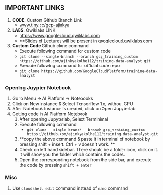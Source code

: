## IMPORTANT LINKS
1. **CODE**. Custom Github Branch Link
    - www.tiny.cc/gcp-ajinkya
2. **LABS**. Qwiklabs LINK
    - https://www.googlecloud.qwiklabs.com
    - **Slides of Lectures will be present in googlecloud.qwiklabs.com
3. **Custom Code** Github clone command
    - Execute following command for custom code
    - `git clone --single-branch --branch gcp_training_custom https://github.com/ajinkyakolhe112/training-data-analyst.git`
    - Execute following command for official code repo
    - `git clone https://github.com/GoogleCloudPlatform/training-data-analyst`

### Opening Juypter Notebook
1. Go to Menu -> AI Platform -> Notebooks
2. Click on New Instance & Select Tensorflow 1.x, without GPU
3. After Notebook Instance is created, click on Open Jupyterlab
4. Getting code in AI Platform Notebook
    1. After opening Jupyterlab, Select Terminimal 
    1. Execute following command 
        - `git clone --single-branch --branch gcp_training_custom https://github.com/ajinkyakolhe112/training-data-analyst.git`
    1. **copy the above command & paste it in terminal of notebook by pressing shift + insert. Ctrl + v doesn't work. **
    1. Check on left hand sidebar. There should be a folder icon, click on it. It will show you the folder which contains the codes. 
    1. Open the corresponding notebook from the side bar, and execute the code by pressing `shift + enter` 



### Misc
1. Use `cloudshell edit` command instead of `nano` command

